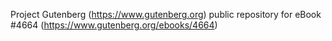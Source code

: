 Project Gutenberg (https://www.gutenberg.org) public repository for eBook #4664 (https://www.gutenberg.org/ebooks/4664)
